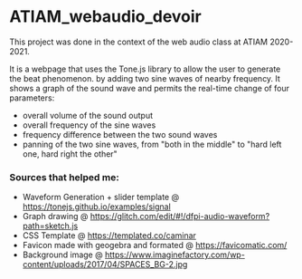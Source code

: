 # ATIAM_webaudio_devoir

This project was done in the context of the web audio class at ATIAM 2020-2021.

It is a webpage that uses the Tone.js library to allow the user to generate the beat phenomenon. by adding two sine waves of nearby frequency. It shows a graph of the sound wave and permits the real-time change of four parameters:
* overall volume of the sound output
* overall frequency of the sine waves
* frequency difference between the two sound waves
* panning of the two sine waves, from "both in the middle" to "hard left one, hard right the other"

### Sources that helped me:

* Waveform Generation + slider template @ https://tonejs.github.io/examples/signal
* Graph drawing @ https://glitch.com/edit/#!/dfpi-audio-waveform?path=sketch.js
* CSS Template @ https://templated.co/caminar
* Favicon made with geogebra and formated @ https://favicomatic.com/
* Background image @ https://www.imaginefactory.com/wp-content/uploads/2017/04/SPACES_BG-2.jpg

